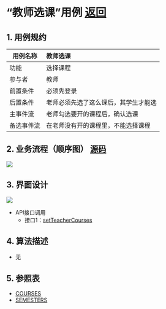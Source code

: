 <!-- markdownlint-disable MD033-->
<!-- 禁止MD033类型的警告 https://www.npmjs.com/package/markdownlint -->

# “教师选课”用例 [返回](../README.md)
## 1. 用例规约

|用例名称|教师选课|
|-------|:-------------|
|功能|选择课程|
|参与者|教师|
|前置条件|必须先登录|
|后置条件|老师必须先选了这么课后，其学生才能选|
|主事件流|老师勾选要开的课程后，确认选课|
|备选事件流|在老师没有开的课程里，不能选择课程|

## 2. 业务流程（顺序图） [源码](../src/sequence教师选课.puml)
 ![](../sequence教师选课.png)

## 3. 界面设计
 ![](../教师选课界面设计.png)
- API接口调用
    - 接口1：[setTeacherCourses](../接口/setTeacherCourses.md)

## 4. 算法描述 
   - 无
## 5. 参照表
- [COURSES](../数据库设计.md/COURSES)
- [SEMESTERS](../数据库设计.md/SEMESTERS)

